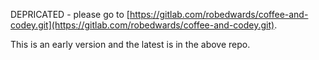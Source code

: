 DEPRICATED - please go to [https://gitlab.com/robedwards/coffee-and-codey.git](https://gitlab.com/robedwards/coffee-and-codey.git).


This is an early version and the latest is in the above repo.

